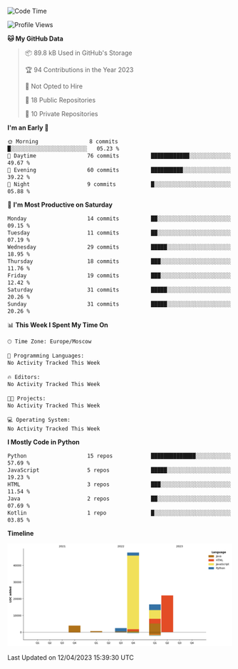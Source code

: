 <!--START_SECTION:waka-->
![Code Time](http://img.shields.io/badge/Code%20Time-79%20hrs%2055%20mins-blue)

![Profile Views](http://img.shields.io/badge/Profile%20Views-0-blue)

**🐱 My GitHub Data** 

> 📦 89.8 kB Used in GitHub's Storage 
 > 
> 🏆 94 Contributions in the Year 2023
 > 
> 🚫 Not Opted to Hire
 > 
> 📜 18 Public Repositories 
 > 
> 🔑 10 Private Repositories 
 > 
**I'm an Early 🐤** 

```text
🌞 Morning                8 commits           █░░░░░░░░░░░░░░░░░░░░░░░░   05.23 % 
🌆 Daytime                76 commits          ████████████░░░░░░░░░░░░░   49.67 % 
🌃 Evening                60 commits          ██████████░░░░░░░░░░░░░░░   39.22 % 
🌙 Night                  9 commits           █░░░░░░░░░░░░░░░░░░░░░░░░   05.88 % 
```
📅 **I'm Most Productive on Saturday** 

```text
Monday                   14 commits          ██░░░░░░░░░░░░░░░░░░░░░░░   09.15 % 
Tuesday                  11 commits          ██░░░░░░░░░░░░░░░░░░░░░░░   07.19 % 
Wednesday                29 commits          █████░░░░░░░░░░░░░░░░░░░░   18.95 % 
Thursday                 18 commits          ███░░░░░░░░░░░░░░░░░░░░░░   11.76 % 
Friday                   19 commits          ███░░░░░░░░░░░░░░░░░░░░░░   12.42 % 
Saturday                 31 commits          █████░░░░░░░░░░░░░░░░░░░░   20.26 % 
Sunday                   31 commits          █████░░░░░░░░░░░░░░░░░░░░   20.26 % 
```


📊 **This Week I Spent My Time On** 

```text
🕑︎ Time Zone: Europe/Moscow

💬 Programming Languages: 
No Activity Tracked This Week

🔥 Editors: 
No Activity Tracked This Week

🐱‍💻 Projects: 
No Activity Tracked This Week

💻 Operating System: 
No Activity Tracked This Week
```

**I Mostly Code in Python** 

```text
Python                   15 repos            ██████████████░░░░░░░░░░░   57.69 % 
JavaScript               5 repos             █████░░░░░░░░░░░░░░░░░░░░   19.23 % 
HTML                     3 repos             ███░░░░░░░░░░░░░░░░░░░░░░   11.54 % 
Java                     2 repos             ██░░░░░░░░░░░░░░░░░░░░░░░   07.69 % 
Kotlin                   1 repo              █░░░░░░░░░░░░░░░░░░░░░░░░   03.85 % 
```



**Timeline**

![Lines of Code chart](https://raw.githubusercontent.com/Adlemex/Adlemex/main/assets/bar_graph.png)


 Last Updated on 12/04/2023 15:39:30 UTC
<!--END_SECTION:waka-->
